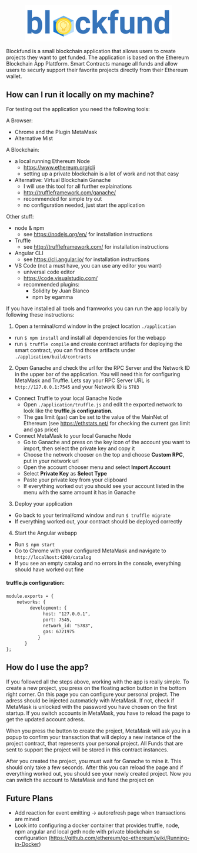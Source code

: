 <p align="center" width="200px">
  <img src="./application/src/assets/Logo/Block-Fund-Logo.svg" width="400px">
</p>

Blockfund is a small blockchain application that allows users to create projects they want to get funded. The application is based on the Ethereum Blockchain App Plattform. Smart Contracts manage all funds and allow users to securly support their favorite projects directly from their Ethereum wallet.

## How can I run it locally on my machine?

For testing out the application you need the following tools:

A Browser:

- Chrome and the Plugin MetaMask
- Alternative Mist

A Blockchain:

- a local running Ethereum Node
  - https://www.ethereum.org/cli
  - setting up a private blockchain is a lot of work and not that easy
- Alternative: Virtual Blockchain Ganache
  - I will use this tool for all further explainations
  - http://truffleframework.com/ganache/
  - recommended for simple try out
  - no configuration needed, just start the application

Other stuff:

- node & npm
  - see https://nodejs.org/en/ for installation instructions
- Truffle
  - see http://truffleframework.com/ for installation instructions
- Angular CLI
  - see https://cli.angular.io/ for installation instructions
- VS Code (not a must have, you can use any editor you want)
  - universal code editor
  - https://code.visualstudio.com/
  - recommended plugins:
    - Solidity by Juan Blanco
    - npm by egamma

If you have installed all tools and framworks you can run the app locally by following these instructions:

1. Open a terminal/cmd window in the project location `./application`
  - run `$ npm install` and install all dependencies for the webapp
  - run `$ truffle compile` and create contract artifacts for deploying the smart contract, you can find those artifacts under `./application/build/contracts`
2. Open Ganache and check the url for the RPC Server and the Network ID in the upper bar of the application. You will need this for configuring MetaMask and Truffle. Lets say your RPC Server URL is `http://127.0.0.1:7545` and your Network ID is `5783`
  - Connect Truffle to your local Ganache Node
    - Open `./application/truffle.js` and edit the exported network to look like the **truffle.js configuration**.
    - The gas limit (`gas`) can be set to the value of the MainNet of Ethereum (see https://ethstats.net/ for checking the current gas limit and gas price)
  - Connect MetaMask to your local Ganache Node
    - Go to Ganache and press on the key icon of the account you want to import, then select the private key and copy it
    - Choose the network chooser on the top and choose **Custom RPC**, put in your network url
    - Open the account chooser menu and select **Import Account**
    - Select **Private Key** as **Select Type**
    - Paste your private key from your clipboard
    - If everything worked out you should see your account listed in the menu with the same amount it has in Ganache
3. Deploy your application
  - Go back to your terimal/cmd window and run `$ truffle migrate`
  - If everything worked out, your contract should be deployed correctly
4. Start the Angular webapp
  - Run `$ npm start`
  - Go to Chrome with your configured MetaMask and navigate to `http://localhost:4200/catalog`
  - If you see an empty catalog and no errors in the console, everything should have worked out fine

#### truffle.js configuration:
``` JS
module.exports = {
    networks: {
         development: {
              host: "127.0.0.1",
              port: 7545,
              network_id: "5783",
              gas: 6721975
            }
       }
};
```

## How do I use the app?

If you followed all the steps above, working with the app is really simple. To create a new project, you press on the floating action button in the bottom right corner. On this page you can configure your personal project. The adress should be injected automaticly with MetaMask. If not, check if MetaMask is unlocked with the password you have chosen on the first startup. If you switch accounts in MetaMask, you have to reload the page to get the updated account adress.

When you press the button to create the project, MetaMask will ask you in a popup to confirm your transaction that will deploy a new instance of the project contract, that represents your personal project. All Funds that are sent to support the project will be stored in this contract instances.

After you created the project, you must wait for Ganache to mine it. This should only take a few seconds. After this you can reload the page and if everything worked out, you should see your newly created project. Now you can switch the account to MetaMask and fund the project on

## Future Plans

- Add reaction for event emitting -> autorefresh page when transactions are mined
- Look into configuring a docker container that provides truffle, node, npm angular and local geth node with private blockchain so configuration (https://github.com/ethereum/go-ethereum/wiki/Running-in-Docker)
